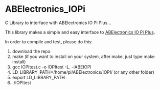 # ABElectronics_IOPi
C Library to interface with ABElectronics IO Pi Plus...

This library makes a simple and easy interface to [ABElectronics IO Pi Plus](https://www.abelectronics.co.uk/p/54/IO-Pi-Plus).

In order to compile and test, please do this:
 1. download the repo
 2. make (if you want to install on your system, after make, just type make install)
 3. gcc IOPItest.c -o IOPItest -L. -lABEIOPI
 4. LD_LIBRARY_PATH=/home/pi/ABElectronics/IOPI/ (or any other folder)
 5. export LD_LIBRARY_PATH
 6. ./IOPItest
